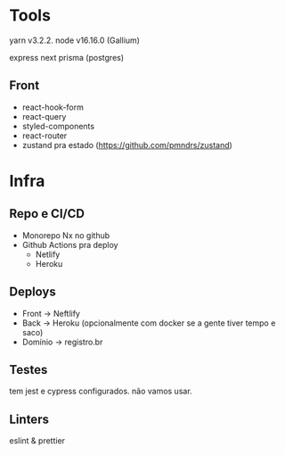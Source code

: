 # Tools

yarn v3.2.2.
node v16.16.0 (Gallium)

express
next
prisma (postgres)

## Front
- react-hook-form
- react-query
- styled-components
- react-router
- zustand pra estado (https://github.com/pmndrs/zustand)

# Infra

## Repo e CI/CD
- Monorepo Nx no github
- Github Actions pra deploy
  - Netlify
  - Heroku

## Deploys
- Front -> Neftlify 
- Back -> Heroku (opcionalmente com docker se a gente tiver tempo e saco)
- Domínio -> registro.br

## Testes
tem jest e cypress configurados. não vamos usar.

## Linters
eslint & prettier
